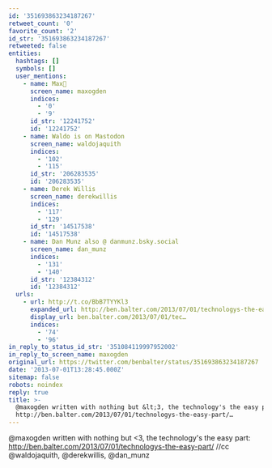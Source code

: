 ```yaml
---
id: '351693863234187267'
retweet_count: '0'
favorite_count: '2'
id_str: '351693863234187267'
retweeted: false
entities:
  hashtags: []
  symbols: []
  user_mentions:
    - name: Max🦋
      screen_name: maxogden
      indices:
        - '0'
        - '9'
      id_str: '12241752'
      id: '12241752'
    - name: Waldo is on Mastodon
      screen_name: waldojaquith
      indices:
        - '102'
        - '115'
      id_str: '206283535'
      id: '206283535'
    - name: Derek Willis
      screen_name: derekwillis
      indices:
        - '117'
        - '129'
      id_str: '14517538'
      id: '14517538'
    - name: Dan Munz also @ danmunz.bsky.social
      screen_name: dan_munz
      indices:
        - '131'
        - '140'
      id_str: '12384312'
      id: '12384312'
  urls:
    - url: http://t.co/BbB7TYYKl3
      expanded_url: http://ben.balter.com/2013/07/01/technologys-the-easy-part/
      display_url: ben.balter.com/2013/07/01/tec…
      indices:
        - '74'
        - '96'
in_reply_to_status_id_str: '351084119997952002'
in_reply_to_screen_name: maxogden
original_url: https://twitter.com/benbalter/status/351693863234187267
date: '2013-07-01T13:28:45.000Z'
sitemap: false
robots: noindex
reply: true
title: >-
  @maxogden written with nothing but &lt;3, the technology's the easy part:
  http://ben.balter.com/2013/07/01/technologys-the-easy-part/…
---
```


@maxogden written with nothing but &lt;3, the technology's the easy part: http://ben.balter.com/2013/07/01/technologys-the-easy-part/ //cc @waldojaquith, @derekwillis, @dan_munz